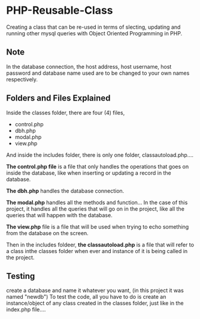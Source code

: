 # PHP-Reusable-Class

Creating a class that can be re-used in terms of slecting, updating and running other mysql queries with Object Oriented Programming in PHP.

## Note

In the database connection, the host address, host username, host password and database name used are to be changed to your own names respectively.

## Folders and Files Explained

Inside the classes folder, there are four (4) files,
- control.php
- dbh.php
- modal.php
- view.php

And inside the includes folder, there is only one folder, classautoload.php.... 

**The control.php file** is a file that only handles the operations that goes on inside the database, like when inserting or updating a record in the database.

**The dbh.php** handles the database connection.

**The modal.php** handles all the methods and function... In the case of this project, it handles all the queries that will go on in the project, like all the queries that will happen with the database.

**The view.php** file is a file that will be used when trying to echo something from the database on the screen.

Then in the includes foldeer, **the classautoload.php** is a file that will refer to a class inthe classes folder when ever and instance of it is being called in the project.

## Testing

create a database and name it whatever you want, (in this project it was named "newdb")
To test the code, all you have to do is create an instance/object of any class created in the classes folder, just like in the index.php file....
